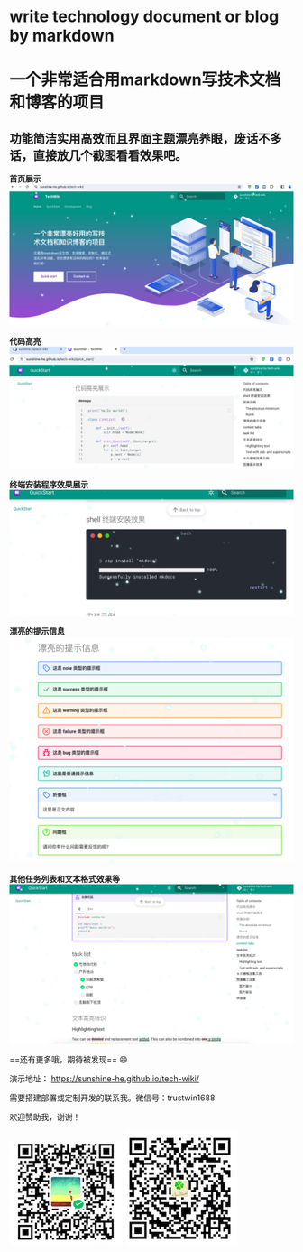 
# write technology document or blog by markdown

# 一个非常适合用markdown写技术文档和博客的项目

## 功能简洁实用高效而且界面主题漂亮养眼，废话不多话，直接放几个截图看看效果吧。

**首页展示**
![home](screenshot/home.png)

**代码高亮**
![代码高亮](screenshot/code.png)

**终端安装程序效果展示**
![console](screenshot/console.png)

**漂亮的提示信息**
![tips](screenshot/tips.png)

**其他任务列表和文本格式效果等**
![others](screenshot/others.png)

==还有更多哦，期待被发现== :smile:


演示地址： https://sunshine-he.github.io/tech-wiki/

需要搭建部署或定制开发的联系我。微信号：trustwin1688

欢迎赞助我，谢谢！


![微信](img/wechat.jpg)     ![支付宝](img/alipay.jpg)

